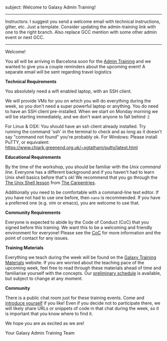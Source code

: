 subject: Welcome to Galaxy Admin Training!

---

Instructors: I suggest you send a welcome email with technical instructions, gitter, etc.
Just a template. Consider updating the admin-training link with one to the right branch. Also replace GCC mention with some other admin event or next GCC.

---

Welcome!

You all will be arriving in Barcelona soon for the [Admin Training](https://galaxyproject.org/events/2020-03-admin/) and we wanted to give you a couple reminders about the upcoming event! A separate email will be sent regarding travel logistics

**Technical Requirements**

You absolutely need a wifi enabled laptop, with an SSH client.

We will provide VMs for you on which you will do everything during the week, so you don't need a super powerful laptop or anything. You do need to have an SSH client pre-installed. When we start on Monday morning we will be starting immediately, and we don't want anyone to fall behind :)

For Linux & OSX: You should have an ssh client already installed. Try running the command 'ssh' in the terminal to check and as long as it doesn't say "command not found" you're probably ok.
For Windows: Please install PuTTY, or equivalent: https://www.chiark.greenend.org.uk/~sgtatham/putty/latest.html

**Educational Requirements**

By the time of the workshop, you should be familiar with the *Unix command line*. Everyone has a different background and if you haven't had to learn Unix shell basics before that's ok! We recommend that you go through the [The Unix Shell lesson](http://swcarpentry.github.io/shell-novice/) from [The Carpentries](https://carpentries.org/about/).

Additionally you need to be comfortable with a command-line text editor. If you have not had to use one before, then `nano` is recommended. If you have a preferred one (e.g. vim or emacs), you are welcome to use that.

**Community Requirements**

Everyone is expected to abide by the Code of Conduct (CoC) that you signed before this training. We want this to be a welcoming and friendly environment for everyone! Please see the [CoC](https://github.com/galaxyproject/galaxy/blob/dev/CODE_OF_CONDUCT.md) for more information and the point of contact for any issues.

**Training Materials**

Everything we teach during the week will be found on the [Galaxy Training Materials](https://galaxyproject.github.io/training-material/topics/admin/) website. If you are worried about the teaching pace of the upcoming week, feel free to read through these materials ahead of time and familiarise yourself with the concepts. Our [preliminary schedule](https://github.com/galaxyproject/admin-training/) is available, but subject to change at any moment.

**Community**

There is a public chat room just for these training events. Come and [introduce yourself](https://gitter.im/dagobah-training/Lobby) if you like! Even if you decide not to participate there, we will likely share URLs or snippets of code in that chat during the week, so it is important that you know where to find it.



We hope you are as excited as we are!

Your Galaxy Admin Training Team
